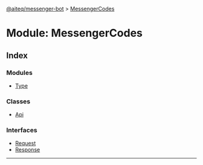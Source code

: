 [@aiteq/messenger-bot](../README.md) > [MessengerCodes](../modules/messengercodes.md)



# Module: MessengerCodes

## Index

### Modules

* [Type](messengercodes.type.md)


### Classes

* [Api](../classes/messengercodes.api.md)


### Interfaces

* [Request](../interfaces/messengercodes.request.md)
* [Response](../interfaces/messengercodes.response.md)



---

